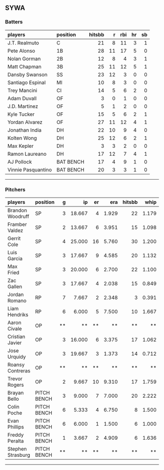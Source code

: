 ## SYWA

### Batters

 
|players            |position  | hitsbb|  r| rbi| hr| sb| 
|:------------------|:---------|------:|--:|---:|--:|--:| 
|J.T. Realmuto      |C         |     21|  8|  11|  3|  1| 
|Pete Alonso        |1B        |     28| 11|  17|  5|  0| 
|Nolan Gorman       |2B        |     12|  8|   4|  3|  1| 
|Matt Chapman       |3B        |     25| 11|  12|  5|  1| 
|Dansby Swanson     |SS        |     23| 12|   3|  0|  0| 
|Santiago Espinal   |MI        |     10|  8|   3|  0|  0| 
|Trey Mancini       |CI        |     14|  5|   6|  2|  0| 
|Adam Duvall        |OF        |      3|  0|   1|  0|  0| 
|J.D. Martinez      |OF        |      5|  1|   2|  0|  0| 
|Kyle Tucker        |OF        |     15|  5|   6|  2|  1| 
|Yordan Alvarez     |OF        |     27| 11|  12|  4|  1| 
|Jonathan India     |DH        |     22| 10|   9|  4|  0| 
|Kolten Wong        |DH        |     25| 12|   6|  2|  1| 
|Max Kepler         |DH        |      3|  3|   2|  0|  0| 
|Ramon Laureano     |DH        |     17| 12|   7|  4|  1| 
|AJ Pollock         |BAT BENCH |     17|  4|   9|  1|  0| 
|Vinnie Pasquantino |BAT BENCH |     20|  3|   3|  1|  0| 


* * *

### Pitchers

 
|players           |position    |  g|     ip| er|   era| hitsbb|  whip| so|  w| sv| 
|:-----------------|:-----------|--:|------:|--:|-----:|------:|-----:|--:|--:|--:| 
|Brandon Woodruff  |SP          |  3| 18.667|  4| 1.929|     22| 1.179| 20|  2|  0| 
|Framber Valdez    |SP          |  2| 13.667|  6| 3.951|     15| 1.098| 15|  1|  0| 
|Gerrit Cole       |SP          |  4| 25.000| 16| 5.760|     30| 1.200| 35|  1|  0| 
|Luis Garcia       |SP          |  3| 17.667|  9| 4.585|     20| 1.132| 18|  1|  0| 
|Max Fried         |SP          |  3| 20.000|  6| 2.700|     22| 1.100| 17|  1|  0| 
|Zac Gallen        |SP          |  3| 17.667|  4| 2.038|     15| 0.849| 17|  2|  0| 
|Jordan Romano     |RP          |  7|  7.667|  2| 2.348|      3| 0.391|  8|  1|  6| 
|Liam Hendriks     |RP          |  6|  6.000|  5| 7.500|     10| 1.667|  9|  1|  3| 
|Aaron Civale      |OP          | **|     **| **|    **|     **|    **| **| **| **| 
|Cristian Javier   |OP          |  3| 16.000|  6| 3.375|     17| 1.062| 16|  0|  0| 
|Jose Urquidy      |OP          |  3| 19.667|  3| 1.373|     14| 0.712| 16|  2|  0| 
|Roansy Contreras  |OP          | **|     **| **|    **|     **|    **| **| **| **| 
|Trevor Rogers     |OP          |  2|  9.667| 10| 9.310|     17| 1.759|  9|  0|  0| 
|Brayan Bello      |PITCH BENCH |  3|  9.000|  7| 7.000|     20| 2.222|  8|  0|  0| 
|Colin Poche       |PITCH BENCH |  6|  5.333|  4| 6.750|      8| 1.500|  6|  1|  0| 
|Evan Phillips     |PITCH BENCH |  6|  6.000|  1| 1.500|      6| 1.000|  9|  2|  0| 
|Freddy Peralta    |PITCH BENCH |  1|  3.667|  2| 4.909|      6| 1.636|  3|  0|  0| 
|Stephen Strasburg |PITCH BENCH | **|     **| **|    **|     **|    **| **| **| **| 


* * *


